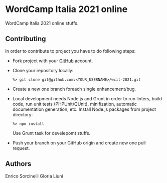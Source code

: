 # WordCamp Italia 2021 online

WordCamp Italia 2021 online stuffs.

## Contributing

In order to contribute to project you have to do following steps:

- Fork project with your [GitHub](https://github.com/) account.
- Clone your repository locally:
  ```
  %> git clone git@github.com:<YOUR_USERNAME>/wcit-2021.git
  ```
- Create a new one branch foreach single enhancement/bug.

- Local development needs Node.js and Grunt in order to run linters, build code, run unit tests (PHPUnit/QUnit), minifization, automatic documentation generation, etc.
  Install Node.js packages from project directory:
  ```
  %> npm install
  ```
  Use Grunt task for develepomt stuffs.
- Push your branch on your GitHub origin and create new one pull request.

## Authors
Enrico Sorcinelli
Gloria Liuni  
